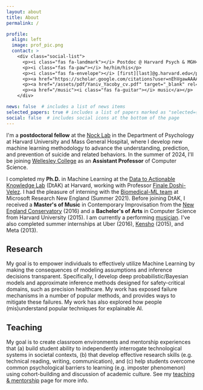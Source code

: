 ```yaml
---
layout: about
title: About
permalink: /

profile:
  align: left
  image: prof_pic.png
  contact: >
    <div class="social-list">
      <p><i class="fas fa-landmark"></i> Postdoc @ Harvard Psych & MGH</p>
      <p><i class="fas fa-paw"></i> he/him/his</p>
      <p><i class="fas fa-envelope"></i> [first][last]@g.harvard.edu</p>
      <p><a href="https://scholar.google.com/citations?user=nEhVgawAAAAJ&hl=en"><i class="fas fa-book"></i> google scholar</a></p> <!-- ai ai-google-scholar-square -->
      <p><a href="/assets/pdf/Yaniv_Yacoby_cv.pdf" target="_blank" rel="noopener noreferrer"><i class="fas fa-seedling"></i> curriculum vitae</a></p>      
      <p><a href="/music"><i class="fas fa-guitar"></i> music</a></p>      
    </div>

news: false  # includes a list of news items
selected_papers: true # includes a list of papers marked as "selected={true}"
social: false  # includes social icons at the bottom of the page
---
```


I'm a **postdoctoral fellow** at the [Nock Lab](https://nocklab.fas.harvard.edu/) in the Department of Psychology at Harvard University and Mass General Hospital, where I develop new machine learning methodology to advance the understanding, prediction, and prevention of suicide and related behaviors. In the summer of 2024, I'll be joining [Wellesley College](https://wellesley.edu/) as an **Assistant Professor** of Computer Science. 

I completed my **Ph.D.** in Machine Learning at the [Data to Actionable Knowledge Lab](https://dtak.github.io/) (DtAK) at Harvard,
working with Professor [Finale Doshi-Velez](https://finale.seas.harvard.edu/). I had the pleasure of interning with the [Biomedical-ML team](https://www.microsoft.com/en-us/research/theme/biomedical-ml/) at Microsoft Research New England (Summer 2021). Before joining DtAK, I received a **Master's of Music** in Contemporary Improvisation from the [New England Conservatory](https://necmusic.edu/dual-degree-programs) (2016) and a **Bachelor's of Arts** in Computer Science from Harvard University (2015). I am currently a performing [musician](/music).
I've also completed summer internships at Uber (2016), [Kensho](https://www.kensho.com/) (2015), and Meta (2013).


## Research

My goal is to empower individuals to effectively utilize Machine Learning by making the consequences of modeling assumptions and inference decisions transparent.
Specifically, I develop deep probabilistic/Bayesian models and approximate inference methods designed for safety-critical domains, such as precision healthcare.
My work has exposed failure mechanisms in a number of popular methods, and provides ways to mitigate these failures.
My work has also explored how people (mis)understand popular techniques for explainable AI.


## Teaching

My goal is to create classroom environments and mentorship experiences that (a) build student ability to independently interrogate technological systems in societal contexts, (b) that develop effective research skills (e.g. technical reading, writing, communication), and (c) help students overcome common psychological barriers to learning (e.g. imposter phenomenon) using cohort-building and discussion of academic culture. See my [teaching & mentorship](/teaching) page for more info.


